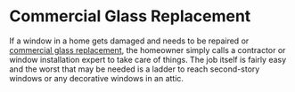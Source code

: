 # Commercial Glass Replacement
If a window in a home gets damaged and needs to be repaired or [commercial glass replacement](https://www.houstonseaofglass.com), the homeowner simply calls a contractor or window installation expert to take care of things. The job itself is fairly easy and the worst that may be needed is a ladder to reach second-story windows or any decorative windows in an attic.
